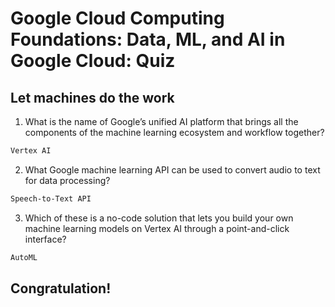 # Google Cloud Computing Foundations: Data, ML, and AI in Google Cloud: Quiz
## Let machines do the work

1. What is the name of Google’s unified AI platform that brings all the components of the machine learning ecosystem and workflow together?
```bash
Vertex AI
```

2. What Google machine learning API can be used to convert audio to text for data processing?
```bash
Speech-to-Text API
```

3. Which of these is a no-code solution that lets you build your own machine learning models on Vertex AI through a point-and-click interface?
```bash
AutoML
```

## Congratulation!
